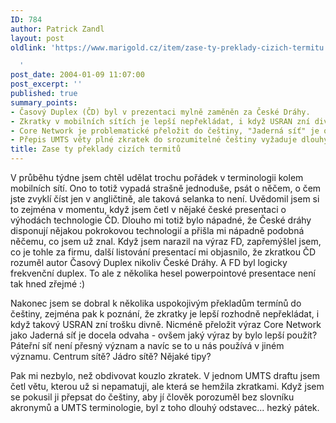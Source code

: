 ```yaml
---
ID: 784
author: Patrick Zandl
layout: post
oldlink: 'https://www.marigold.cz/item/zase-ty-preklady-cizich-termitu

  '
post_date: 2004-01-09 11:07:00
post_excerpt: ''
published: true
summary_points:
- Časový Duplex (ČD) byl v prezentaci mylně zaměněn za České Dráhy.
- Zkratky v mobilních sítích je lepší nepřekládat, i když USRAN zní divně.
- Core Network je problematické přeložit do češtiny, "Jaderná síť" je odvážné.
- Přepis UMTS věty plné zkratek do srozumitelné češtiny vyžaduje dlouhý odstavec.
title: Zase ty překlady cizích termitů
---
```


<p>
V průběhu týdne jsem chtěl udělat trochu pořádek v terminologii kolem mobilních sítí. Ono to totiž vypadá strašně jednoduše, psát o něčem, o čem jste zvyklí číst jen v angličtině, ale taková selanka to není. Uvědomil jsem si to zejména v momentu, když jsem četl v nějaké české presentaci o výhodách technologie ČD. Dlouho mi totiž bylo nápadné, že České dráhy disponují nějakou pokrokovou technologií a přišla mi nápadně podobná něčemu, co jsem už znal. Když jsem narazil na výraz FD, zapřemýšlel jsem, co je tohle za firmu, další listování presentací mi objasnilo, že zkratkou ČD rozuměl autor Časový Duplex nikoliv České Dráhy. A FD byl logicky frekvenční duplex. To ale z několika hesel powerpointové presentace není tak hned zřejmé :)</p>

<p>
Nakonec jsem se dobral k několika uspokojivým překladům termínů do češtiny, zejména pak k poznání, že zkratky je lepší rozhodně nepřekládat, i když takový USRAN zní trošku divně. Nicméně přeložit výraz Core Network jako Jaderná síť je docela odvaha - ovšem jaký výraz by bylo lepší použít? Páteřní síť není přesný význam a navíc se to u nás používá v jiném významu. Centrum sítě? Jádro sítě? Nějaké tipy?</p>

<p>
Pak mi nezbylo, než obdivovat kouzlo zkratek. V jednom UMTS draftu jsem četl větu, kterou už si nepamatuji, ale která se hemžila zkratkami. Když jsem se pokusil ji přepsat do češtiny, aby jí člověk porozuměl bez slovníku akronymů a UMTS terminologie, byl z toho dlouhý odstavec... hezký pátek.&#160;</p>